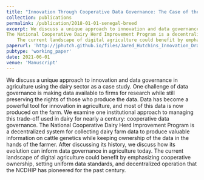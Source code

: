 ```yaml
---
title: "Innovation Through Cooperative Data Governance: The Case of the US Dairy Sector"
collection: publications
permalink: /publication/2018-01-01-senegal-breed
excerpt: We discuss a unique approach to innovation and data governance in agriculture using the dairy sector as a case study.
The National Cooperative Dairy Herd Improvement Program is a decentralized system for collecting dairy farm data to produce valuable information on cattle genetics while keeping ownership of the data in the hands of the farmer.
    The current landscape of digital agriculture could benefit by emphasizing cooperative ownership, setting uniform data standards, and decentralized operation that the NCDHIP has pioneered for the past century.
paperurl: 'http://jphutch.github.io/files/Jared_Hutchins_Innovation_Draft.pdf'
pubtype: 'working_paper'
date: 2021-06-01
venue: 'Manuscript'
---
```


We discuss a unique approach to innovation and data governance in agriculture using the dairy sector as a case study. One challenge of data governance is making data available to firms for research while still preserving the rights of those who produce the data. Data has become a powerful tool for innovation in agriculture, and most of this data is now produced on the farm. We examine one institutional approach to managing this trade-off used in dairy for nearly a century: cooperative data governance. The National Cooperative Dairy Herd Improvement Program is a decentralized system for collecting dairy farm data to produce valuable information on cattle genetics while keeping ownership of the data in the hands of the farmer. After discussing its history, we discuss how its evolution can inform data governance in agriculture today. The current landscape of digital agriculture could benefit by emphasizing cooperative ownership, setting uniform data standards, and decentralized operation that the NCDHIP has pioneered for the past century.
